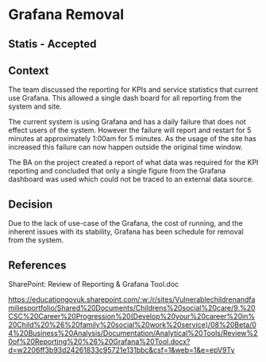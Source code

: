 # Grafana Removal

## Statis - Accepted

## Context
The team discussed the reporting for KPIs and service statistics that current use Grafana. This allowed a single dash board for all reporting from the system and site.

The current system is using Grafana and has a daily failure that does not effect users of the system. However the failure will report and restart for 5 minutes at approximately 1:00am for 5 minutes. As the usage of the site has increased this failure can now happen outside the original time window.

The BA on the project created a report of what data was required for the KPI reporting and concluded that only a single figure from the Grafana dashboard was used which could not be traced to an external data source.

## Decision
Due to the lack of use-case of the Grafana, the cost of running, and the inherent issues with its stability, Grafana has been schedule for removal from the system.



## References

SharePoint: Review of Reporting & Grafana Tool.doc

https://educationgovuk.sharepoint.com/:w:/r/sites/Vulnerablechildrenandfamiliesportfolio/Shared%20Documents/Childrens%20social%20care/9.%20CSC%20Career%20Progression%20(Develop%20your%20career%20in%20Child%20%26%20family%20social%20work%20service)/08%20Beta/04%20Business%20Analysis/Documentation/Analytical%20Tools/Review%20of%20Reporting%20%26%20Grafana%20Tool.docx?d=w2206ff3b93d24261833c95721e131bbc&csf=1&web=1&e=epV9Ty
